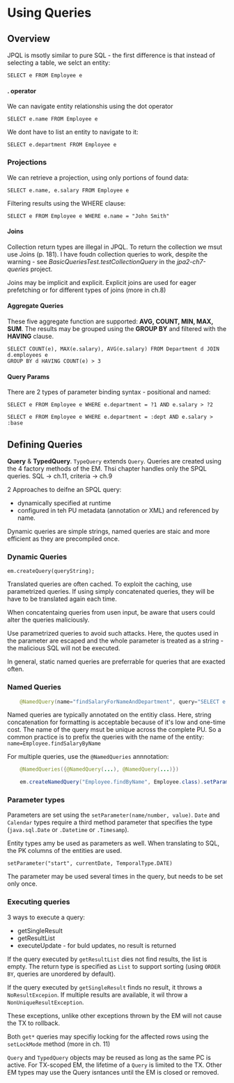 Using Queries
============

## Overview

JPQL is msotly similar to pure SQL - the first difference is that instead of selecting a table, we selct an entity:

    SELECT e FROM Employee e

#### . operator
We can navigate entity relationshis using the dot operator

    SELECT e.name FROM Employee e

We dont have to list an entity to navigate to it:
    
    SELECT e.department FROM Employee e

### Projections
We can retrieve a projection, using only portions of found data:
    
    SELECT e.name, e.salary FROM Employee e

Filtering results using the WHERE clause:

    SELECT e FROM Employee e WHERE e.name = "John Smith"

#### Joins

Collection return types are illegal in JPQL. To return the collection we msut use Joins (p. 181).
I have foudn collection queries to work, despite the warning - see _BasicQueriesTest.testCollectionQuery_ in the _jpa2-ch7-queries_ project.

Joins may be implicit and explicit. Explicit joins are used for eager prefetching or for different types of joins (more in ch.8)

#### Aggregate Queries

These five aggregate function are supported: **AVG, COUNT, MIN, MAX, SUM**. The results may be grouped using the **GROUP BY** and filtered with the **HAVING** clause.

    SELECT COUNT(e), MAX(e.salary), AVG(e.salary) FROM Department d JOIN d.employees e
    GROUP BY d HAVING COUNT(e) > 3

#### Query Params

There are 2 types of parameter binding syntax - positional and named:

    SELECT e FROM Employee e WHERE e.department = ?1 AND e.salary > ?2

    SELECT e FROM Employee e WHERE e.department = :dept AND e.salary > :base

## Defining Queries

**Query** & **TypedQuery**. `TypeQuery` extends `Query`. Queries are created using the 4 factory methods of the EM. Thsi chapter handles only the SPQL queries. SQL -> ch.11, criteria -> ch.9

2 Approaches to deifne an SPQL query: 

* dynamically specified at runtime
* configured in teh PU metadata (annotation or XML) and referenced by name.

Dynamic queries are simple strings, named queries are staic and more efficient as they are precompiled once.

### Dynamic Queries


    em.createQuery(queryString);

Translated queries are often cached. To exploit the caching, use parametrized queries. If using simply concatenated queries, they will be have to be translated again each time.

When concatentaing queries from usen input, be aware that users could alter the queries maliciously.

Use parametrized queries to avoid such attacks. Here, the quotes used in the parameter are escaped and the whole parameter is treated as a string - the malicious SQL will not be executed.

In general, static named queries are preferrable for queries that are exacted often.

### Named Queries

```java
    @NamedQuery(name="findSalaryForNameAndDepartment", query="SELECT e.salary FROM employee e WHERE e.department.name = :deptName AND e.name = :empName")
```

Named queries are typically annotated on the entitiy class. Here, string concatenation for formatting is acceptable because of it's low and one-time cost. The name of the query msut be unique across the complete PU. So a common practice is to prefix the queries with the name of the entity: `name=Employee.findSalaryByName`

For multiple queries, use the `@NamedQueries` annnotation:

```java
    @NamedQueries({@NamedQuery(...), @NamedQuery(...)})

    em.createNamedQuery("Employee.findByName", Employee.class).setParameter("name", name);
```

### Parameter types

Parameters are set using the `setParameter(name/number, value)`. `Date` and `Calendar` types require a third method parameter that specifies the type (`java.sql.Date` or `.Datetime` or `.Timesamp`).

Entity types amy be used as parameters as well. When translating to SQL, the PK columns of the entities are used.

    setParameter("start", currentDate, TemporalType.DATE)

The parameter may be used several times in the query, but needs to be set only once. 

### Executing queries

3 ways to execute a query:

* getSingleResult
* getResultList
* executeUpdate - for buld updates, no result is returned

If the query executed by `getResultList` dies not find results, the list is empty. The return type is specified as `List` to support sorting (using `ORDER BY`, queries are unordered by default).

If the query executed by `getSingleResult` finds no result, it throws a `NoResultExcepion`.
If multiple results are available, it wil throw a `NonUniqueResultException`.

These exceptions, unlike other exceptions thrown by the EM will not cause the TX to rollback.

Both `get*` queries may specifiy locking for the affected rows using the `setLockMode` method (more in ch. 11)

`Query` and `TypedQuery` objects may be reused as long as the same PC is active. For TX-scoped EM, the lifetime of a `Query` is limited to the TX. Other EM types may use the Query isntances until the EM is closed or removed.



 


 




 
 









